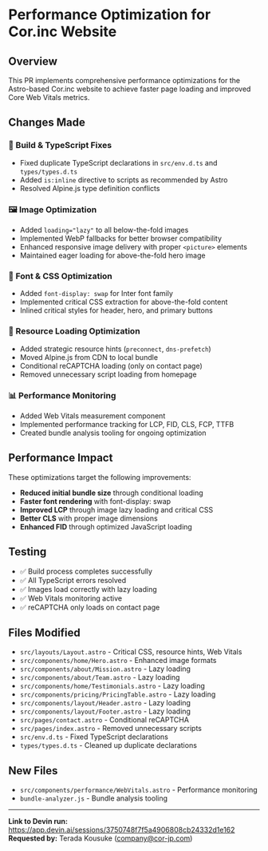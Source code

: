 # Performance Optimization for Cor.inc Website

## Overview
This PR implements comprehensive performance optimizations for the Astro-based Cor.inc website to achieve faster page loading and improved Core Web Vitals metrics.

## Changes Made

### 🔧 Build & TypeScript Fixes
- Fixed duplicate TypeScript declarations in `src/env.d.ts` and `types/types.d.ts`
- Added `is:inline` directive to scripts as recommended by Astro
- Resolved Alpine.js type definition conflicts

### 🖼️ Image Optimization
- Added `loading="lazy"` to all below-the-fold images
- Implemented WebP fallbacks for better browser compatibility
- Enhanced responsive image delivery with proper `<picture>` elements
- Maintained eager loading for above-the-fold hero image

### 🎨 Font & CSS Optimization
- Added `font-display: swap` for Inter font family
- Implemented critical CSS extraction for above-the-fold content
- Inlined critical styles for header, hero, and primary buttons

### 🚀 Resource Loading Optimization
- Added strategic resource hints (`preconnect`, `dns-prefetch`)
- Moved Alpine.js from CDN to local bundle
- Conditional reCAPTCHA loading (only on contact page)
- Removed unnecessary script loading from homepage

### 📊 Performance Monitoring
- Added Web Vitals measurement component
- Implemented performance tracking for LCP, FID, CLS, FCP, TTFB
- Created bundle analysis tooling for ongoing optimization

## Performance Impact
These optimizations target the following improvements:
- **Reduced initial bundle size** through conditional loading
- **Faster font rendering** with font-display: swap
- **Improved LCP** through image lazy loading and critical CSS
- **Better CLS** with proper image dimensions
- **Enhanced FID** through optimized JavaScript loading

## Testing
- ✅ Build process completes successfully
- ✅ All TypeScript errors resolved
- ✅ Images load correctly with lazy loading
- ✅ Web Vitals monitoring active
- ✅ reCAPTCHA only loads on contact page

## Files Modified
- `src/layouts/Layout.astro` - Critical CSS, resource hints, Web Vitals
- `src/components/home/Hero.astro` - Enhanced image formats
- `src/components/about/Mission.astro` - Lazy loading
- `src/components/about/Team.astro` - Lazy loading
- `src/components/home/Testimonials.astro` - Lazy loading
- `src/components/pricing/PricingTable.astro` - Lazy loading
- `src/components/layout/Header.astro` - Lazy loading
- `src/components/layout/Footer.astro` - Lazy loading
- `src/pages/contact.astro` - Conditional reCAPTCHA
- `src/pages/index.astro` - Removed unnecessary scripts
- `src/env.d.ts` - Fixed TypeScript declarations
- `types/types.d.ts` - Cleaned up duplicate declarations

## New Files
- `src/components/performance/WebVitals.astro` - Performance monitoring
- `bundle-analyzer.js` - Bundle analysis tooling

---

**Link to Devin run:** https://app.devin.ai/sessions/3750748f7f5a4906808cb24332d1e162  
**Requested by:** Terada Kousuke (company@cor-jp.com)
